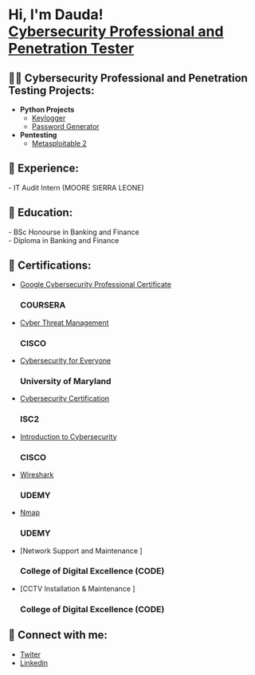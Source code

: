 <h1>Hi, I'm Dauda! <br/> <a href="https://www.linkedin.com/in/dauda-sahr-n-yumah-374363257r/">Cybersecurity Professional and Penetration Tester</a></h1>

<h2>👨‍💻 Cybersecurity Professional and Penetration Testing Projects:</h2>

- <b>Python Projects</b>
  - [Keylogger](https://github.com/dawishcyber/My-Hacking-Journey/tree/dddcf502a76339a08dce5b77495c86b7ef6762d3/Keylogger%20Project)
  - [Password Generator](https://github.com/dawishcyber/My-Hacking-Journey/tree/dddcf502a76339a08dce5b77495c86b7ef6762d3/Password%20Generator%20Project)
- <b>Pentesting</b>
  - [Metasploitable 2 ](https://github.com/dawishcyber/My-Hacking-Journey/tree/dddcf502a76339a08dce5b77495c86b7ef6762d3/Metaslploitable%202%20Exploits)

<h2> 🤳 Experience:</h2>
- IT Audit Intern  (MOORE SIERRA LEONE)

<h2> 🤳 Education:</h2>
- BSc Honourse in Banking and Finance <br>
- Diploma in Banking and Finance 

<h2> 🤳 Certifications:</h2>

<b></b>
  - [Google Cybersecurity Professional Certificate ](https://www.credly.com/badges/44babdd2-f839-4316-a8ab-67a6874b0088/linked_in_profile) <h3> COURSERA </h3>
  - [Cyber Threat Management  ](https://www.credly.com/badges/b378a6a8-bdd8-4424-abc6-7f10dfd789c8/linked_in_profile) <h3> CISCO</h3>
  - [Cybersecurity for Everyone  ](https://www.coursera.org/account/accomplishments/records/UBPG5365N6CN) <h3> University of Maryland</h3>
  - [Cybersecurity Certification  ](https://www.credly.com/badges/f9919f2c-7079-4577-97e4-593a3640e4e9/linked_in_profile)  <h3> ISC2 </h3>
  - [Introduction to Cybersecurity ](https://www.credly.com/badges/068b665c-a591-4a86-a3eb-bf26b5f02163/linked_in_profile) <h3> CISCO </h3>
  - [Wireshark ](https://www.udemy.com/certificate/UC-ba069e76-8c26-4b49-b638-7fdb77f41af1/) <h3> UDEMY </h3>
  - [Nmap ](https://www.udemy.com/certificate/UC-e87f9605-0f39-41fb-91c7-94d9f1fceea1/) <h3> UDEMY </h3>
  - [Network Support and Maintenance ] <h3> College of Digital Excellence (CODE) </h3>
  - [CCTV Installation & Maintenance ] <h3> College of Digital Excellence (CODE) </h3> 
  
  


<h2> 🤳 Connect with me:</h2>

- [Twiter ](https://x.com/DaudaNyuma87525)
- [Linkedin](linkedin.com/in/dauda-sahr-n-yumah-374363257)
  

<!--
**dawishcyber/dawishcyber** is a ✨ _special_ ✨ repository because its `README.md` (this file) appears on your GitHub profile.

Here are some ideas to get you started:

- 🔭 I’m currently working on ...
- 🌱 I’m currently learning ...
- 👯 I’m looking to collaborate on ...
- 🤔 I’m looking for help with ...
- 💬 Ask me about ...
- 📫 How to reach me: ...
- 😄 Pronouns: ...
- ⚡ Fun fact: ...
-->
